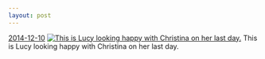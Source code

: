 ```yaml
---
layout: post
---
```


<p>
  <time><a href="/383">2014-12-10</a></time>
  <a href="/383"><img src="{{ site.assets_url }}/383-612.jpg" srcset="{{ site.assets_url }}/383-1224.jpg 1224w, {{ site.assets_url }}/383-918.jpg 918w, {{ site.assets_url }}/383-612.jpg 612w, {{ site.assets_url }}/383-306.jpg 306w" sizes="(min-width: 700px) 50vw, calc(100vw - 2rem)" alt="This is Lucy looking happy with Christina on her last day." /></a>
  <span>This is Lucy looking happy with Christina on her last day.</span>
</p>
